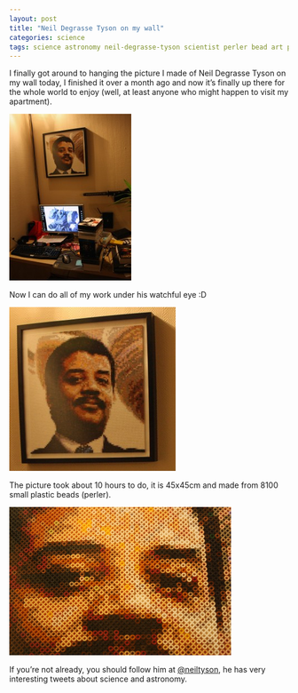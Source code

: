 ```yaml
---
layout: post
title: "Neil Degrasse Tyson on my wall"
categories: science
tags: science astronomy neil-degrasse-tyson scientist perler bead art portrait waybackmachine
---
```


I finally got around to hanging the picture I made of Neil Degrasse Tyson on my wall today, I finished it over a month ago and now it’s finally up there for the whole world to enjoy (well, at least anyone who might happen to visit my apartment).

![Neil degrasse tyson perler](/images/2010-neil-perler1.jpg)

Now I can do all of my work under his watchful eye :D

![Neil degrasse tyson perler](/images/2010-neil-perler2.jpg)

The picture took about 10 hours to do, it is 45x45cm and made from 8100 small plastic beads (perler).

![Neil degrasse tyson perler](/images/2010-neil-perler3.jpg)

If you’re not already, you should follow him at [@neiltyson](https://twitter.com/neiltyson), he has very interesting tweets about science and astronomy.
